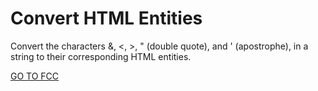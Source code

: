 <h1>Convert HTML Entities</h1>

Convert the characters &, <, >, " (double quote), and ' (apostrophe), in a string to their corresponding HTML entities.

<a href="https://www.freecodecamp.org/learn/javascript-algorithms-and-data-structures/intermediate-algorithm-scripting/convert-html-entities">GO TO FCC</a>
